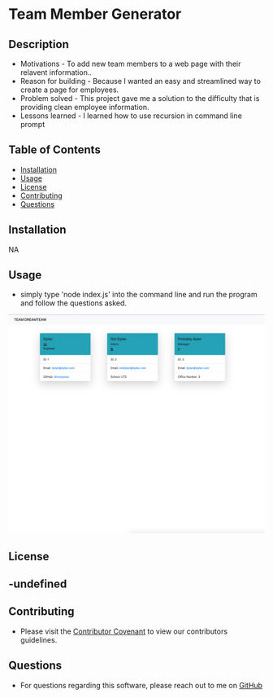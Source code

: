 # Team Member Generator
  
## Description
  
  * Motivations - To add new team members to a web page with their relavent information..
  * Reason for building - Because I wanted an easy and streamlined way to create a page for employees.
  * Problem solved - This project gave me a solution to the difficulty that is providing clean employee information.
  * Lessons learned - I learned how to use recursion in command line prompt
  
## Table of Contents
  
 - [Installation](#installation)
 - [Usage](#usage)
 - [License](#license)
 - [Contributing](#Contributing)
 - [Questions](#questions)

## Installation

NA

## Usage

 * simply type 'node index.js' into the command line and run the program and follow the questions asked.
  
  ![screen shot of team members generator](./assets/images/ss3.png)

  
## License
    
 -undefined
 -

## Contributing
  
 * Please visit the [Contributor Covenant](https://www.contributor-covenant.org/) to view our contributors guidelines.


## Questions

 * For questions regarding this software, please reach out to me on [GitHub](https://github.com/dhoneyman)



